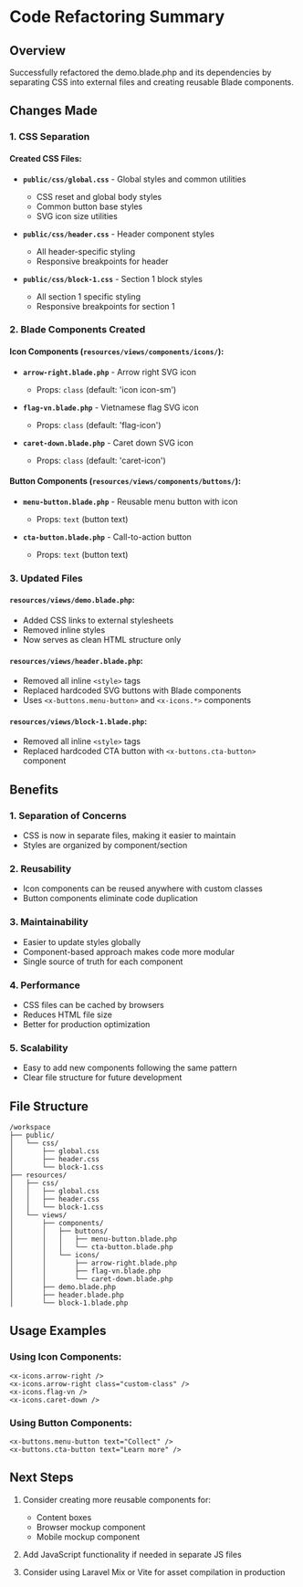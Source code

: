 # Code Refactoring Summary

## Overview
Successfully refactored the demo.blade.php and its dependencies by separating CSS into external files and creating reusable Blade components.

## Changes Made

### 1. CSS Separation

#### Created CSS Files:
- **`public/css/global.css`** - Global styles and common utilities
  - CSS reset and global body styles
  - Common button base styles
  - SVG icon size utilities
  
- **`public/css/header.css`** - Header component styles
  - All header-specific styling
  - Responsive breakpoints for header
  
- **`public/css/block-1.css`** - Section 1 block styles
  - All section 1 specific styling
  - Responsive breakpoints for section 1

### 2. Blade Components Created

#### Icon Components (`resources/views/components/icons/`):
- **`arrow-right.blade.php`** - Arrow right SVG icon
  - Props: `class` (default: 'icon icon-sm')
  
- **`flag-vn.blade.php`** - Vietnamese flag SVG icon
  - Props: `class` (default: 'flag-icon')
  
- **`caret-down.blade.php`** - Caret down SVG icon
  - Props: `class` (default: 'caret-icon')

#### Button Components (`resources/views/components/buttons/`):
- **`menu-button.blade.php`** - Reusable menu button with icon
  - Props: `text` (button text)
  
- **`cta-button.blade.php`** - Call-to-action button
  - Props: `text` (button text)

### 3. Updated Files

#### `resources/views/demo.blade.php`:
- Added CSS links to external stylesheets
- Removed inline styles
- Now serves as clean HTML structure only

#### `resources/views/header.blade.php`:
- Removed all inline `<style>` tags
- Replaced hardcoded SVG buttons with Blade components
- Uses `<x-buttons.menu-button>` and `<x-icons.*>` components

#### `resources/views/block-1.blade.php`:
- Removed all inline `<style>` tags
- Replaced hardcoded CTA button with `<x-buttons.cta-button>` component

## Benefits

### 1. **Separation of Concerns**
- CSS is now in separate files, making it easier to maintain
- Styles are organized by component/section

### 2. **Reusability**
- Icon components can be reused anywhere with custom classes
- Button components eliminate code duplication

### 3. **Maintainability**
- Easier to update styles globally
- Component-based approach makes code more modular
- Single source of truth for each component

### 4. **Performance**
- CSS files can be cached by browsers
- Reduces HTML file size
- Better for production optimization

### 5. **Scalability**
- Easy to add new components following the same pattern
- Clear file structure for future development

## File Structure

```
/workspace
├── public/
│   └── css/
│       ├── global.css
│       ├── header.css
│       └── block-1.css
├── resources/
│   ├── css/
│   │   ├── global.css
│   │   ├── header.css
│   │   └── block-1.css
│   └── views/
│       ├── components/
│       │   ├── buttons/
│       │   │   ├── menu-button.blade.php
│       │   │   └── cta-button.blade.php
│       │   └── icons/
│       │       ├── arrow-right.blade.php
│       │       ├── flag-vn.blade.php
│       │       └── caret-down.blade.php
│       ├── demo.blade.php
│       ├── header.blade.php
│       └── block-1.blade.php
```

## Usage Examples

### Using Icon Components:
```blade
<x-icons.arrow-right />
<x-icons.arrow-right class="custom-class" />
<x-icons.flag-vn />
<x-icons.caret-down />
```

### Using Button Components:
```blade
<x-buttons.menu-button text="Collect" />
<x-buttons.cta-button text="Learn more" />
```

## Next Steps

1. Consider creating more reusable components for:
   - Content boxes
   - Browser mockup component
   - Mobile mockup component
   
2. Add JavaScript functionality if needed in separate JS files

3. Consider using Laravel Mix or Vite for asset compilation in production
